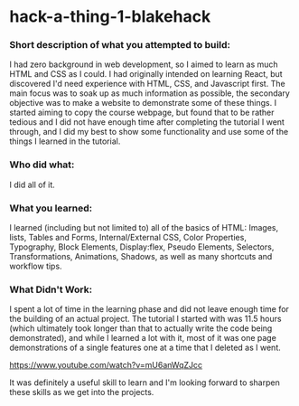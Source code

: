 # hack-a-thing-1-blakehack

### Short description of what you attempted to build:
I had zero background in web development, so I aimed to learn as much HTML and CSS as I could.  I had originally intended on learning React, but discovered I'd need experience with HTML, CSS, and Javascript first.   The main focus was to soak up as much information as possible, the secondary objective was to make a website to demonstrate some of these things. I started aiming to copy the course webpage, but found that to be rather tedious and I did not have enough time after completing the tutorial I went through, and I did my best to show some functionality and use some of the things I learned in the tutorial.  

### Who did what:
I did all of it.

### What you learned:
I learned (including but not limited to) all of the basics of HTML: Images, lists, Tables and Forms, Internal/External CSS, Color Properties, Typography, Block Elements, Display:flex, Pseudo Elements, Selectors, Transformations, Animations, Shadows, as well as many shortcuts and workflow tips.

### What Didn't Work:
I spent a lot of time in the learning phase and did not leave enough time for the building of an actual project.  The tutorial I started with was 11.5 hours (which ultimately took longer than that to actually write the code being demonstrated), and while I learned a lot with it, most of it was one page demonstrations of a single features one at a time that I deleted as I went.  

https://www.youtube.com/watch?v=mU6anWqZJcc

It was definitely a useful skill to learn and I'm looking forward to sharpen these skills as we get into the projects.  
